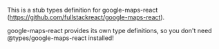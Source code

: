 This is a stub types definition for google-maps-react (https://github.com/fullstackreact/google-maps-react).

google-maps-react provides its own type definitions, so you don't need @types/google-maps-react installed!